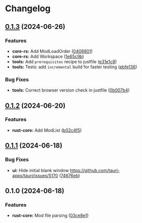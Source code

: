 # Changelog

## [0.1.3](https://github.com/bukowa/ck3oop/compare/ck3oop-ui-v0.1.2...ck3oop-ui-v0.1.3) (2024-06-26)


### Features

* **core-rs:** Add ModLoadOrder ([0408801](https://github.com/bukowa/ck3oop/commit/0408801f3226e579461d6442b6a2c0d8b5fa3ea0))
* **core-rs:** Add Workspace ([1e65c9b](https://github.com/bukowa/ck3oop/commit/1e65c9b254e86af91a77460bd9fa5cc9c4103507))
* **tools:** Add `prerequisites` recipe to justfile ([e31e1c8](https://github.com/bukowa/ck3oop/commit/e31e1c824c40a813a888b10f487e916b7fd9af8c))
* **tools:** Tests: add `incremental` build for faster testing ([ebfe136](https://github.com/bukowa/ck3oop/commit/ebfe136a5053768fee370a0c7fc0d6be8fe94aa3))


### Bug Fixes

* **tools:** Correct browser version check in justfile ([0b007b4](https://github.com/bukowa/ck3oop/commit/0b007b4cdb29229d53527554b3adbf7113047fd6))

## [0.1.2](https://github.com/bukowa/ck3oop/compare/ck3oop-ui-v0.1.1...ck3oop-ui-v0.1.2) (2024-06-20)


### Features

* **rust-core:** Add ModList ([b02c4f5](https://github.com/bukowa/ck3oop/commit/b02c4f557531ffe253dc44e14b65c68ffa754e42))

## [0.1.1](https://github.com/bukowa/ck3oop/compare/ck3oop-ui-v0.1.0...ck3oop-ui-v0.1.1) (2024-06-18)


### Bug Fixes

* **ui:** Hide initial blank window https://github.com/tauri-apps/tauri/issues/5170 ([74676eb](https://github.com/bukowa/ck3oop/commit/74676ebce4a1ac4330ab62a5e522847cd2d96b62))

## 0.1.0 (2024-06-18)


### Features

* **rust-core:** Mod file parsing ([03ce8e1](https://github.com/bukowa/ck3oop/commit/03ce8e167ee99b0c594b4fb3325e7c62963b0825))
